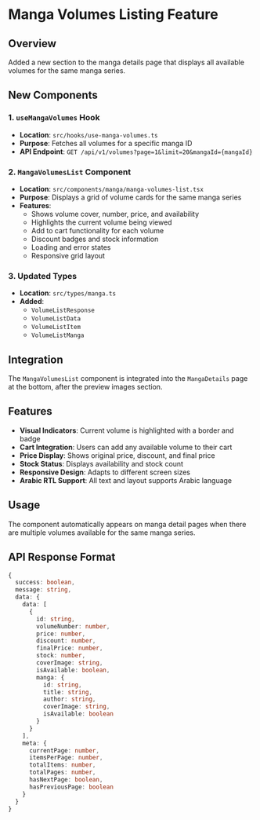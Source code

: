 # Manga Volumes Listing Feature

## Overview
Added a new section to the manga details page that displays all available volumes for the same manga series.

## New Components

### 1. `useMangaVolumes` Hook
- **Location**: `src/hooks/use-manga-volumes.ts`
- **Purpose**: Fetches all volumes for a specific manga ID
- **API Endpoint**: `GET /api/v1/volumes?page=1&limit=20&mangaId={mangaId}`

### 2. `MangaVolumesList` Component
- **Location**: `src/components/manga/manga-volumes-list.tsx`
- **Purpose**: Displays a grid of volume cards for the same manga series
- **Features**:
  - Shows volume cover, number, price, and availability
  - Highlights the current volume being viewed
  - Add to cart functionality for each volume
  - Discount badges and stock information
  - Loading and error states
  - Responsive grid layout

### 3. Updated Types
- **Location**: `src/types/manga.ts`
- **Added**: 
  - `VolumeListResponse`
  - `VolumeListData`
  - `VolumeListItem`
  - `VolumeListManga`

## Integration
The `MangaVolumesList` component is integrated into the `MangaDetails` page at the bottom, after the preview images section.

## Features
- **Visual Indicators**: Current volume is highlighted with a border and badge
- **Cart Integration**: Users can add any available volume to their cart
- **Price Display**: Shows original price, discount, and final price
- **Stock Status**: Displays availability and stock count
- **Responsive Design**: Adapts to different screen sizes
- **Arabic RTL Support**: All text and layout supports Arabic language

## Usage
The component automatically appears on manga detail pages when there are multiple volumes available for the same manga series.

## API Response Format
```typescript
{
  success: boolean,
  message: string,
  data: {
    data: [
      {
        id: string,
        volumeNumber: number,
        price: number,
        discount: number,
        finalPrice: number,
        stock: number,
        coverImage: string,
        isAvailable: boolean,
        manga: {
          id: string,
          title: string,
          author: string,
          coverImage: string,
          isAvailable: boolean
        }
      }
    ],
    meta: {
      currentPage: number,
      itemsPerPage: number,
      totalItems: number,
      totalPages: number,
      hasNextPage: boolean,
      hasPreviousPage: boolean
    }
  }
}
```

